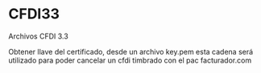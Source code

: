 # CFDI33
Archivos CFDI 3.3

Obtener llave del certificado, desde un archivo key.pem esta cadena será utilizado para poder cancelar un cfdi timbrado con el pac facturador.com
